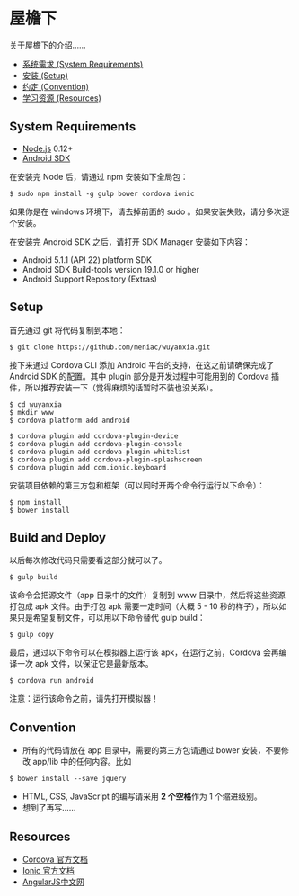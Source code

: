 # 屋檐下

关于屋檐下的介绍……

- [系统需求 (System Requirements)](#system-requirements)
- [安装 (Setup)](#setup)
- [约定 (Convention)](#convention)
- [学习资源 (Resources)](#resources)

## System Requirements

- [Node.js](https://nodejs.org/) 0.12+
- [Android SDK](http://developer.android.com/sdk/installing/index.html?pkg=tools)

在安装完 Node 后，请通过 npm 安装如下全局包：

```
$ sudo npm install -g gulp bower cordova ionic
```

如果你是在 windows 环境下，请去掉前面的 sudo 。如果安装失败，请分多次逐个安装。

在安装完 Android SDK 之后，请打开 SDK Manager 安装如下内容：

- Android 5.1.1 (API 22) platform SDK
- Android SDK Build-tools version 19.1.0 or higher
- Android Support Repository (Extras)

## Setup

首先通过 git 将代码复制到本地：

```
$ git clone https://github.com/meniac/wuyanxia.git
```

接下来通过 Cordova CLI 添加 Android 平台的支持，在这之前请确保完成了 Android SDK 的配置。其中 plugin 部分是开发过程中可能用到的 Cordova 插件，所以推荐安装一下（觉得麻烦的话暂时不装也没关系）。

```
$ cd wuyanxia
$ mkdir www
$ cordova platform add android

$ cordova plugin add cordova-plugin-device
$ cordova plugin add cordova-plugin-console
$ cordova plugin add cordova-plugin-whitelist
$ cordova plugin add cordova-plugin-splashscreen
$ cordova plugin add com.ionic.keyboard
```

安装项目依赖的第三方包和框架（可以同时开两个命令行运行以下命令）：

```
$ npm install
$ bower install
```

## Build and Deploy

以后每次修改代码只需要看这部分就可以了。

```
$ gulp build
```

该命令会把源文件（app 目录中的文件）复制到 www 目录中，然后将这些资源打包成 apk 文件。由于打包 apk 需要一定时间（大概 5 - 10 秒的样子），所以如果只是希望复制文件，可以用以下命令替代 gulp build：

```
$ gulp copy
```

最后，通过以下命令可以在模拟器上运行该 apk，在运行之前，Cordova 会再编译一次 apk 文件，以保证它是最新版本。

```
$ cordova run android
```

注意：运行该命令之前，请先打开模拟器！

## Convention

- 所有的代码请放在 app 目录中，需要的第三方包请通过 bower 安装，不要修改 app/lib 中的任何内容。比如

```
$ bower install --save jquery
```

- HTML, CSS, JavaScript 的编写请采用 **2 个空格**作为 1 个缩进级别。
- 想到了再写……

## Resources
- [Cordova 官方文档](http://cordova.apache.org/docs/en/5.0.0/)
- [Ionic 官方文档](http://ionicframework.com/docs/)
- [AngularJS中文网](http://www.apjs.net)